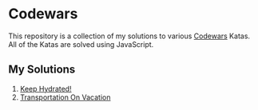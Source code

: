 # Codewars
This repository is a collection of my solutions to various [Codewars](https://codewars.com) Katas. All of the Katas are solved using JavaScript.

## My Solutions
1. [Keep Hydrated!](https://github.com/cnemeth1/codewars/blob/master/keep-hyrdated.md)
2. [Transportation On Vacation](https://github.com/cnemeth1/codewars/blob/master/transportation-on-vaction.md)